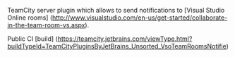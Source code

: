TeamCity server plugin which allows to send notifications to [Visual Studio Online rooms] (http://www.visualstudio.com/en-us/get-started/collaborate-in-the-team-room-vs.aspx).

Public CI [build] (https://teamcity.jetbrains.com/viewType.html?buildTypeId=TeamCityPluginsByJetBrains_Unsorted_VsoTeamRoomsNotifie)

